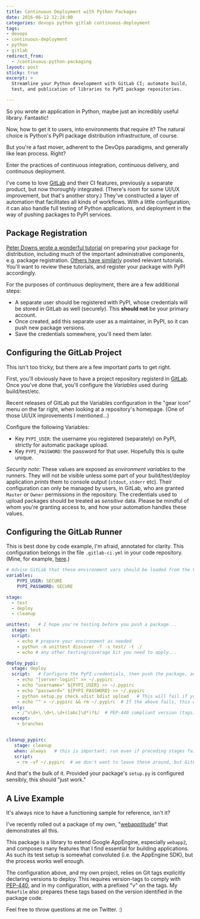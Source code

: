 ```yaml
---
title: Continuous Deployment with Python Packages
date: 2016-06-12 12:24:00
categories: devops python gitlab continuous-deployment
tags: 
- devops 
- continuous-deployment 
- python 
- gitlab
redirect_from:
  - /continuous-python-packaging
layout: post
sticky: true
excerpt: >
  Streamline your Python development with GitLab CI; automate build,
  test, and publication of libraries to PyPI package repositories.

---
```


So you wrote an application in Python, maybe just an incredibly useful library. Fantastic!

Now, how to get it to users, into environments that require it?
The natural choice is Python's PyPI package distribution infrastructure, of course.

But you're a fast mover, adherent to the DevOps paradigms, and generally like lean process. Right?

Enter the practices of continuous integration, continuous delivery, and continuous deployment.

I've come to love [GitLab][2] and their CI features, previously a separate product, but now thoroughly integrated.
(There's room for some UI/UX improvement, but that's another story.) They've constructed a layer of automation that
facilitates all kinds of workflows. With a little configuration, it can also handle full testing of Python applications,
and deployment in the way of pushing packages to PyPI services.

## Package Registration

[Peter Downs wrote a wonderful tutorial][3] on preparing your package for distribution, including much of the important
administrative components, e.g. package registration. [Others have similarly][4] posted relevant tutorials. You'll want
to review these tutorials, and register your package with PyPI accordingly.

For the purposes of continuous deployment, there are a few additional steps:

- A separate user should be registered with PyPI, whose credentials will be stored in GitLab as well (securely). This
**should not** be your primary account.
- Once created, add this separate user as a maintainer, in PyPI, so it can push new package versions.
- Save the credentials somewhere, you'll need them later.

## Configuring the GitLab Project

This isn't too tricky, but there are a few important parts to get right.

First, you'll obviously have to have a project repository registerd in [GitLab][2]. Once you've done that, you'll
configure the *Variables* used during build/test/etc.

Recent releases of GitLab put the Variables configuration in the "gear icon" menu on the far right, when looking at a
repository's homepage. (One of those UI/UX improvements I mentioned...)

Configure the following Variables:

- Key `PYPI_USER`: the username you registered (separately) on PyPI, strictly for automatic package upload.
- Key `PYPI_PASSWORD`: the password for that user. Hopefully this is quite unique.

*Security note*: These values are exposed as _environment variables_ to the runners. They will not be visible unless
some part of your build/test/deploy application *prints* them to console output (`stdout`, `stderr` etc). Their configuration
can only be managed by users, in GitLab, who are granted `Master` or `Owner` permissions in the repository. The credentials
used to upload packages should be treated as _sensitive_ data. Please be mindful of whom you're granting access to, and
how your automation handles these values.

## Configuring the GitLab Runner

This is best done by code example, I'm afraid, annotated for clarity. This configuration belongs in the file `.gitlab-ci.yml` in your code repository. (Mine, for example, [here][6].)

```yaml
# Advise GitLab that these environment vars should be loaded from the Variables config.
variables:
    PYPI_USER: SECURE
    PYPI_PASSWORD: SECURE

stage:
  - test
  - deploy
  - cleanup

unittest:   # I hope you're testing before you push a package...
  stage: test
  script:
    - echo # prepare your environment as needed
    - python -m unittest discover -f -s test/ -t ./
    - echo # any other testing/coverage kit you need to apply...

deploy_pypi:
  stage: deploy
  script:   # Configure the PyPI credentials, then push the package, and cleanup the creds.
    - echo "[server-login]" >> ~/.pypirc
    - echo "username=" ${PYPI_USER} >> ~/.pypirc
    - echo "password=" ${PYPI_PASSWORD} >> ~/.pypirc
    - python setup.py check sdist bdist upload   # This will fail if your creds are bad.
    - echo "" > ~/.pypirc && rm ~/.pypirc  # If the above fails, this won't run.
  only:
    - /^v\d+\.\d+\.\d+([abc]\d*)?$/  # PEP-440 compliant version (tags)
  except:
    - branches


cleanup_pypirc:
   stage: cleanup
   when: always   # this is important; run even if preceding stages failed.
   script:
    - rm -vf ~/.pypirc  # we don't want to leave these around, but GitLab may clean up anyway.
```

And that's the bulk of it.  Provided your package's `setup.py` is configured sensibly, this should "just work."

## A Live Example

It's always nice to have a functioning sample for reference, isn't it?

I've recently rolled out a package of my own, "[webapptitude][1]" that demonstrates all this.

This package is a library to extend Google AppEngine, especially `webapp2`, and composes many features that I find
essential for building applications. As such its test setup is somewhat convoluted (i.e. the AppEngine SDK), but
the process works well enough.

The configuration above, and my own project, relies on Git tags explicitly declaring versions to deploy. This requires
version-tags to comply with [PEP-440][5], and in my configuration, with a prefixed "v" on the tags. My `Makefile` also
prepares these tags based on the version identified in the package code.

Feel free to throw questions at me on Twitter. :)


[1]: https://gitlab.com/samba/webapptitude
[2]: http://www.gitlab.com/
[3]: http://peterdowns.com/posts/first-time-with-pypi.html
[4]: http://zaiste.net/2015/06/how_to_submit_a_python_package_to_pypi/
[5]: https://www.python.org/dev/peps/pep-0440/
[6]: https://gitlab.com/samba/webapptitude/blob/master/.gitlab-ci.yml
